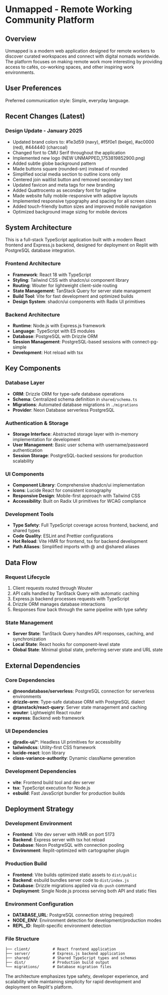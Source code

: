 # Unmapped - Remote Working Community Platform

## Overview

Unmapped is a modern web application designed for remote workers to discover curated workspaces and connect with digital nomads worldwide. The platform focuses on making remote work more interesting by providing access to cafés, co-working spaces, and other inspiring work environments.

## User Preferences

Preferred communication style: Simple, everyday language.

## Recent Changes (Latest)

### Design Update - January 2025
- Updated brand colors to: #1e3d59 (navy), #f5f0e1 (beige), #ac0000 (red), #444440 (charcoal)
- Changed font to CMU Serif throughout the application
- Implemented new logo (NEW UNMAPPED_1753819852900.png)
- Added subtle globe background pattern
- Made buttons square (rounded-sm) instead of rounded
- Simplified social media section to outline icons only
- Centered join waitlist button and removed secondary text
- Updated favicon and meta tags for new branding
- Added Quattrocento as secondary font for tagline
- Made website fully mobile-responsive with adaptive layouts
- Implemented responsive typography and spacing for all screen sizes
- Added touch-friendly button sizes and improved mobile navigation
- Optimized background image sizing for mobile devices

## System Architecture

This is a full-stack TypeScript application built with a modern React frontend and Express.js backend, designed for deployment on Replit with PostgreSQL database integration.

### Frontend Architecture
- **Framework**: React 18 with TypeScript
- **Styling**: Tailwind CSS with shadcn/ui component library
- **Routing**: Wouter for lightweight client-side routing
- **State Management**: TanStack Query for server state management
- **Build Tool**: Vite for fast development and optimized builds
- **Design System**: shadcn/ui components with Radix UI primitives

### Backend Architecture
- **Runtime**: Node.js with Express.js framework
- **Language**: TypeScript with ES modules
- **Database**: PostgreSQL with Drizzle ORM
- **Session Management**: PostgreSQL-based sessions with connect-pg-simple
- **Development**: Hot reload with tsx

## Key Components

### Database Layer
- **ORM**: Drizzle ORM for type-safe database operations
- **Schema**: Centralized schema definition in `shared/schema.ts`
- **Migrations**: Automated database migrations in `./migrations`
- **Provider**: Neon Database serverless PostgreSQL

### Authentication & Storage
- **Storage Interface**: Abstracted storage layer with in-memory implementation for development
- **User Management**: Basic user schema with username/password authentication
- **Session Storage**: PostgreSQL-backed sessions for production scalability

### UI Components
- **Component Library**: Comprehensive shadcn/ui implementation
- **Icons**: Lucide React for consistent iconography
- **Responsive Design**: Mobile-first approach with Tailwind CSS
- **Accessibility**: Built on Radix UI primitives for WCAG compliance

### Development Tools
- **Type Safety**: Full TypeScript coverage across frontend, backend, and shared types
- **Code Quality**: ESLint and Prettier configurations
- **Hot Reload**: Vite HMR for frontend, tsx for backend development
- **Path Aliases**: Simplified imports with @ and @shared aliases

## Data Flow

### Request Lifecycle
1. Client requests routed through Wouter
2. API calls handled by TanStack Query with automatic caching
3. Express.js backend processes requests with TypeScript
4. Drizzle ORM manages database interactions
5. Responses flow back through the same pipeline with type safety

### State Management
- **Server State**: TanStack Query handles API responses, caching, and synchronization
- **Local State**: React hooks for component-level state
- **Global State**: Minimal global state, preferring server state and URL state

## External Dependencies

### Core Dependencies
- **@neondatabase/serverless**: PostgreSQL connection for serverless environments
- **drizzle-orm**: Type-safe database ORM with PostgreSQL dialect
- **@tanstack/react-query**: Server state management and caching
- **wouter**: Lightweight React router
- **express**: Backend web framework

### UI Dependencies
- **@radix-ui/***: Headless UI primitives for accessibility
- **tailwindcss**: Utility-first CSS framework
- **lucide-react**: Icon library
- **class-variance-authority**: Dynamic className generation

### Development Dependencies
- **vite**: Frontend build tool and dev server
- **tsx**: TypeScript execution for Node.js
- **esbuild**: Fast JavaScript bundler for production builds

## Deployment Strategy

### Development Environment
- **Frontend**: Vite dev server with HMR on port 5173
- **Backend**: Express server with tsx hot reload
- **Database**: Neon PostgreSQL with connection pooling
- **Environment**: Replit-optimized with cartographer plugin

### Production Build
- **Frontend**: Vite builds optimized static assets to `dist/public`
- **Backend**: esbuild bundles server code to `dist/index.js`
- **Database**: Drizzle migrations applied via `db:push` command
- **Deployment**: Single Node.js process serving both API and static files

### Environment Configuration
- **DATABASE_URL**: PostgreSQL connection string (required)
- **NODE_ENV**: Environment detection for development/production modes
- **REPL_ID**: Replit-specific environment detection

### File Structure
```
├── client/          # React frontend application
├── server/          # Express.js backend application
├── shared/          # Shared TypeScript types and schemas
├── dist/            # Production build output
└── migrations/      # Database migration files
```

The architecture emphasizes type safety, developer experience, and scalability while maintaining simplicity for rapid development and deployment on Replit's platform.